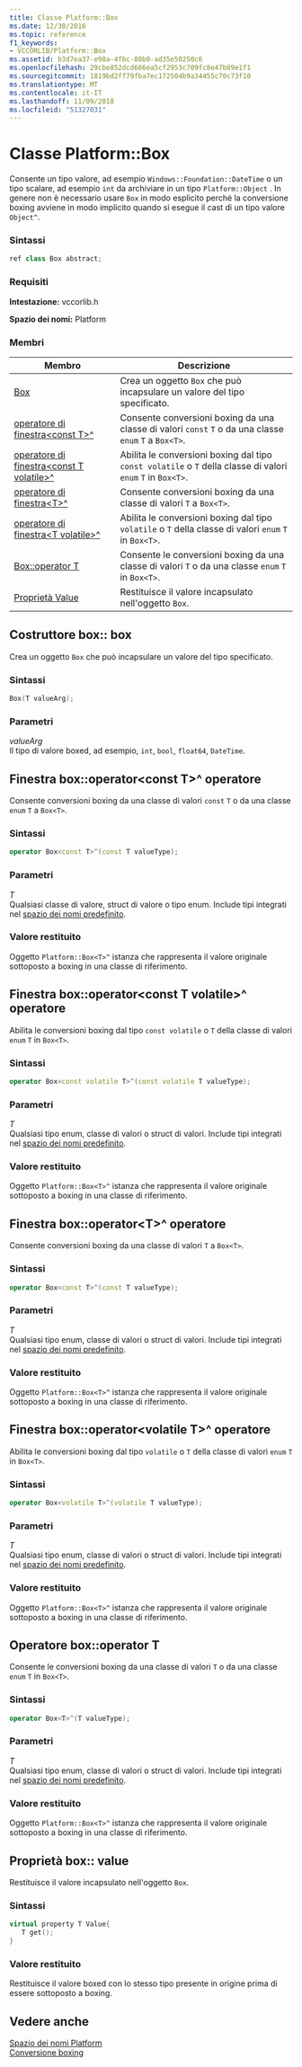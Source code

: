 ```yaml
---
title: Classe Platform::Box
ms.date: 12/30/2016
ms.topic: reference
f1_keywords:
- VCCORLIB/Platform::Box
ms.assetid: b3d7ea37-e98a-4fbc-80b0-ad35e50250c6
ms.openlocfilehash: 29cbe852dcd606ea5cf2953c709fc8e47b89e1f1
ms.sourcegitcommit: 1819bd2ff79fba7ec172504b9a34455c70c73f10
ms.translationtype: MT
ms.contentlocale: it-IT
ms.lasthandoff: 11/09/2018
ms.locfileid: "51327031"
---
```

# <a name="platformbox-class"></a>Classe Platform::Box

Consente un tipo valore, ad esempio `Windows::Foundation::DateTime` o un tipo scalare, ad esempio `int` da archiviare in un tipo `Platform::Object` . In genere non è necessario usare `Box` in modo esplicito perché la conversione boxing avviene in modo implicito quando si esegue il cast di un tipo valore `Object^`.

### <a name="syntax"></a>Sintassi

```cpp
ref class Box abstract;
```

### <a name="requirements"></a>Requisiti

**Intestazione:** vccorlib.h

**Spazio dei nomi:** Platform

### <a name="members"></a>Membri

|Membro|Descrizione|
|------------|-----------------|
|[Box](#ctor) | Crea un oggetto `Box` che può incapsulare un valore del tipo specificato. |
|[operatore di finestra&lt;const T&gt;^](#box-const-t) | Consente conversioni boxing da una classe di valori `const` `T` o da una classe `enum` `T` a `Box<T>`. |
|[operatore di finestra&lt;const T volatile&gt;^](#box-const-volatile-t) | Abilita le conversioni boxing dal tipo `const volatile` o `T` della classe di valori `enum` `T` in `Box<T>`. |
|[operatore di finestra&lt;T&gt;^](#box-t) | Consente conversioni boxing da una classe di valori `T` a `Box<T>`. |
|[operatore di finestra&lt;T volatile&gt;^](#box-volatile-t) | Abilita le conversioni boxing dal tipo `volatile` o `T` della classe di valori `enum` `T` in `Box<T>`. |
|[Box::operator T](#t) | Consente le conversioni boxing da una classe di valori `T` o da una classe `enum` `T` in `Box<T>`. |
|[Proprietà Value](#value) | Restituisce il valore incapsulato nell'oggetto `Box`. |

## <a name="ctor"></a> Costruttore box:: box

Crea un oggetto `Box` che può incapsulare un valore del tipo specificato.

### <a name="syntax"></a>Sintassi

```cpp
Box(T valueArg);
```

### <a name="parameters"></a>Parametri

*valueArg*<br/>
Il tipo di valore boxed, ad esempio, `int`, `bool`, `float64`, `DateTime`.

## <a name="box-const-t"></a> Finestra box::operator&lt;const T&gt;^ operatore

Consente conversioni boxing da una classe di valori `const` `T` o da una classe `enum` `T` a `Box<T>`.

### <a name="syntax"></a>Sintassi

```cpp
operator Box<const T>^(const T valueType);
```

### <a name="parameters"></a>Parametri

*T*<br/>
Qualsiasi classe di valore, struct di valore o tipo enum. Include tipi integrati nel [spazio dei nomi predefinito](../cppcx/default-namespace.md).

### <a name="return-value"></a>Valore restituito

Oggetto `Platform::Box<T>^` istanza che rappresenta il valore originale sottoposto a boxing in una classe di riferimento.

## <a name="box-const-volatile-t"></a> Finestra box::operator&lt;const T volatile&gt;^ operatore

Abilita le conversioni boxing dal tipo `const volatile` o `T` della classe di valori `enum` `T` in `Box<T>`.

### <a name="syntax"></a>Sintassi

```cpp
operator Box<const volatile T>^(const volatile T valueType);
```

### <a name="parameters"></a>Parametri

*T*<br/>
Qualsiasi tipo enum, classe di valori o struct di valori. Include tipi integrati nel [spazio dei nomi predefinito](../cppcx/default-namespace.md).

### <a name="return-value"></a>Valore restituito

Oggetto `Platform::Box<T>^` istanza che rappresenta il valore originale sottoposto a boxing in una classe di riferimento.

## <a name="box-t"></a> Finestra box::operator&lt;T&gt;^ operatore

Consente conversioni boxing da una classe di valori `T` a `Box<T>`.

### <a name="syntax"></a>Sintassi

```cpp
operator Box<const T>^(const T valueType);
```

### <a name="parameters"></a>Parametri

*T*<br/>
Qualsiasi tipo enum, classe di valori o struct di valori. Include tipi integrati nel [spazio dei nomi predefinito](../cppcx/default-namespace.md).

### <a name="return-value"></a>Valore restituito

Oggetto `Platform::Box<T>^` istanza che rappresenta il valore originale sottoposto a boxing in una classe di riferimento.

## <a name="box-volatile-t"></a> Finestra box::operator&lt;volatile T&gt;^ operatore

Abilita le conversioni boxing dal tipo `volatile` o `T` della classe di valori `enum` `T` in `Box<T>`.

### <a name="syntax"></a>Sintassi

```cpp
operator Box<volatile T>^(volatile T valueType);
```

### <a name="parameters"></a>Parametri

*T*<br/>
Qualsiasi tipo enum, classe di valori o struct di valori. Include tipi integrati nel [spazio dei nomi predefinito](../cppcx/default-namespace.md).

### <a name="return-value"></a>Valore restituito

Oggetto `Platform::Box<T>^` istanza che rappresenta il valore originale sottoposto a boxing in una classe di riferimento.

## <a name="t"></a>  Operatore box::operator T

Consente le conversioni boxing da una classe di valori `T` o da una classe `enum` `T` in `Box<T>`.

### <a name="syntax"></a>Sintassi

```cpp
operator Box<T>^(T valueType);
```

### <a name="parameters"></a>Parametri

*T*<br/>
Qualsiasi tipo enum, classe di valori o struct di valori. Include tipi integrati nel [spazio dei nomi predefinito](../cppcx/default-namespace.md).

### <a name="return-value"></a>Valore restituito

Oggetto `Platform::Box<T>^` istanza che rappresenta il valore originale sottoposto a boxing in una classe di riferimento.

## <a name="value"></a> Proprietà box:: value

Restituisce il valore incapsulato nell'oggetto `Box`.

### <a name="syntax"></a>Sintassi

```cpp
virtual property T Value{
   T get();
}
```

### <a name="return-value"></a>Valore restituito

Restituisce il valore boxed con lo stesso tipo presente in origine prima di essere sottoposto a boxing.

## <a name="see-also"></a>Vedere anche

[Spazio dei nomi Platform](../cppcx/platform-namespace-c-cx.md)<br/>
[Conversione boxing](../cppcx/boxing-c-cx.md)